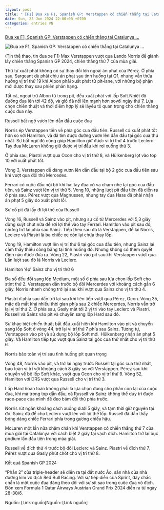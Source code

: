 ```yaml
---
layout: post
title: " [F1] Đua xe F1, Spanish GP: Verstappen có chiến thắng tại Catalunya ..."
date: Sun, 23 Jun 2024 22:00:00 +0700
categories: entries VN
---
```

[Đua xe F1, Spanish GP: Verstappen có chiến thắng tại Catalunya ...](https://www.24h.com.vn/the-thao/dua-xe-f1-spanish-gp-verstappen-co-chien-thang-tai-catalunya-nam-thu-3-lien-tiep-c101a1579288.html)

![Đua xe F1, Spanish GP: Verstappen có chiến thắng tại Catalunya ...](https://cdn.24h.com.vn/upload/2-2024/images/2024-06-23/2-1200-1719161146-439-width1200height628-watermark.jpg)

(Tin thể thao, tin đua xe F1) Max Verstappen vượt qua Lando Norris để giành lấy chiến thắng Spanish GP 2024, chiến thắng thứ 7 của mùa giải.

Thứ tự xuất phát không có sự thay đổi lớn ngoài án phạt của Pérez. Ở phía sau, Sargeant dù phải chịu án phạt sau tình huống tại Q1, nhưng vẫn thừa hưởng vị trí thứ 19 khi Albon phải xuất phát từ pit-lane, với những bộ phận mới được thay sau phiên phân hạng.

Tất cả, ngoại trừ Albon từ trong pit, đều xuất phát với lốp Soft.Nhiệt độ đường đua lên tới 42 độ, và gió đã nổi lên mạnh hơn sovới ngày thứ 7. Lựa chọn chiến thuật và thời điểm hợp lý sẽ làyếu tố quan trọng cho chiến thắng cuộc đua này.

Russell bất ngờ vươn lên dẫn đầu cuộc đua

Norris ép Verstappen tiến về phía góc cua đầu tiên. Russell có xuất phát tốt hơn so với Hamilton, và đã tìm được đường vươn lên dẫn đầu tại góc cua thứ nhất. Sự bất ngờ đó cũng giúp Hamilton giữ được vị trí thứ 4 trước Leclerc. Tay đua McLaren không giữ được vị trí đầu khi rơi xuống thứ 3.

Ở phía sau, Piastri vượt qua Ocon cho vị trí thứ 8, và Hülkenberg lọt vào top 10 với xuất phát tốt.

Vòng 3, Verstappen dễ dàng vươn lên dẫn đầu tại bộ 2 góc cua đầu tiên sau khi vượt qua đối thủ Mercedes.

Ferrari có cuộc đấu nội bộ khi hai tay đua có va chạm nhẹ tại góc cua đầu tiên, và Sainz vượt lên vị trí thứ 5. Vòng 10, những lượt pit đầu tiên đã diễn ra ở phía sau. Pérez vượt qua Magnussen, nhưng tay đua Haas đã phải nhận án phạt 5 giây do xuất phát lỗi.

Sự cố pit đã lấy đi lợi thế của Russell

Vòng 16, Russell và Sainz vào pit, nhưng sự cố từ Mercerdes với 5,3 giây dừng suýt chút nữa để rơi lợi thế vào tay Ferrari. Hamitlon vào pit sau đó, nhưng trở lại phía sau Sainz. Tiếp theo sau đó là Verstappen, để lại Norris, Leclerc và Piastri là ba chiếc xe còn lại chưa thay lốp.

Vòng 19, Hamilton vượt lên vị trí thứ 6 tại góc cua đầu tiên, nhưng Sainz lại cảm thấy thiếu công bằng tại tình huống đó. Nhưng không có thêm quyết định nào được đưa ra. Vòng 22, Piastri vào pit sau khi Verstappen vượt qua. Lần lượt sau đó là Norris và Leclerc.

Hamilton ‘ép’ Sainz cho vị trí thứ 6

Đa số đều đổi sang lốp Medium, một số ở phía sau lựa chọn lốp Soft cho stint thứ 2. Verstappen dẫn trước bộ đôi Mercerdes với khoảng cách gần 6 giây. Norris nhanh chóng trở lại sau khi vượt qua Sainz cho vị trí thứ 4.

Piastri ở phía sau dần trở lại sau khi liên tiếp vượt qua Pérez, Ocon. Vòng 35, mặc dù mất khá nhiều thời gian phía sau 2 chiếc Mercerdes, Norris vẫn trở lại vị trí thứ 2. Ở phía sau, Gasly mất tới 2 vị trí vào tay Leclerc và Piastri. Russell và Sainz vào pit và chuyển sang lốp Hard sau đó.

Sự khác biệt chiến thuật bắt đầu xuất hiện khi Hamilton vào pit và chuyển sang lốp Soft ở vòng 44, trở lại vị trí thứ 7 phía sau Sainz. Tương tự, Verstappen vào pit và sử dụng bộ lốp Soft mới. Hülkenberg nhận án phạt 5 giây. Và Hamilton tiếp tục vượt qua Sainz tại góc cua thứ nhất cho vị trí thứ 6.

Norris bảo toàn vị trí sau tình huống pit quan trọng

Vòng 48, Norris vào pit, và trở lại ngay trước Russell tại góc cua thứ nhất, bảo toàn vị trí với khoảng cách 8 giây so với Verstappen. Pérez sau khi chuyển về bộ lốp Soft khác, vượt qua Ocon cho vị trí thứ 9. Vòng 52, Hamilton với DRS vượt qua Russell cho vị trí thứ 3.

Lốp Hard hoàn toàn không phải là lựa chọn đúng cho phần còn lại của cuộc đua, khi mà trong top dẫn đầu, cả Russell và Sainz không thể duy trì được race-pace của mình để đeo bám đối thủ phía trước.

Norris rút ngắn khoảng cách xuống dưới 5 giây, và tạm thời giữ nguyên tại đó. Sainz đã để cho Leclerc vượt lên với lợi thế lốp. Russell đã dần thấy bóng dáng chiếc Ferrari phía trong gương chiếu hậu.

McLaren một lần nữa chậm chân khi Verstappen có chiến thắng thứ 7 của mùa giải tại Catalunya với cách biệt 2 giây tại vạch đích. Hamilton trở lại bục podium lần đầu tiên trong mùa giải.

Russell về đích thứ 4 trước bộ đôi Leclerc và Sainz. Piastri về đích thứ 7, Pérez vượt qua Gasly phút chót cho vị trí thứ 8.

Kết quả Spanish GP 2024

“Phần 2” của triple-header sẽ diễn ra tại đất nước Áo, sân nhà của nhà đương kim vô địch Red Bull Racing. Với sự tiếp diễn của Sprint, đây chắc chắn là một cuộc đua đáng theo dõi với sự sít sao trong cuộc đua vô địch. Đón xem Formula 1 Qatar Airways Austrian Grand Prix 2024 diễn ra từ ngày 28-30/6.

Nguồn: [Link nguồn]Nguồn: [Link nguồn]


